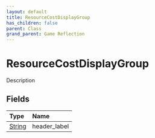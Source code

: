 ```yaml
---
layout: default
title: ResourceCostDisplayGroup
has_children: false
parent: Class
grand_parent: Game Reflection
---
```

# ResourceCostDisplayGroup
Description 

## Fields
| Type | Name |
|:-------------|:--------------|
| [String](/game-reflection/components/string.md) | header_label |
